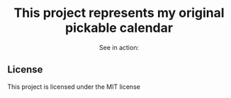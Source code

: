 <div align="center" >
  <h1>This project represents my original pickable calendar</h1>
  <p>See in action:</p>
  <a href="https://redux-calendar.herokuapp.com/"></a>
</div>


## License

This project is licensed under the MIT license

